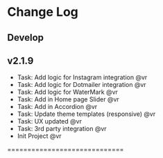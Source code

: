 Change Log
==========================
 
Develop
----------
 
v2.1.9
----------

* Task: Add logic for Instagram integration  @vr 
* Task: Add logic for Dotmailer integration  @vr 
* Task: Add logic for WaterMark  @vr 
* Task: Add in Home page Slider  @vr 
* Task: Add in Accordion  @vr
* Task: Update theme templates (responsive) @vr
* Task: UX updated @vr
* Task: 3rd party integration @vr
* Init Project @vr
 
=============================
